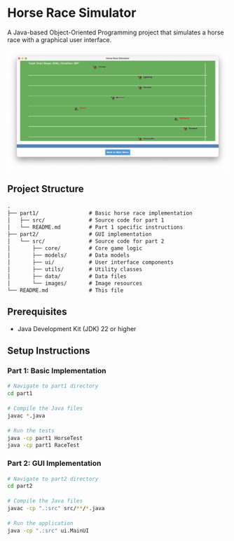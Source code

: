 # Horse Race Simulator


A Java-based Object-Oriented Programming project that simulates a horse race with a graphical user interface.

![](md_assets/screencap.jpg)

## Project Structure

```
.
├── part1/                # Basic horse race implementation
│   ├── src/              # Source code for part 1
│   └── README.md         # Part 1 specific instructions
├── part2/                # GUI implementation
│   └── src/              # Source code for part 2
│       ├── core/         # Core game logic
│       ├── models/       # Data models
│       ├── ui/           # User interface components
│       ├── utils/        # Utility classes
│       ├── data/         # Data files
│       └── images/       # Image resources
└── README.md             # This file
```

## Prerequisites

- Java Development Kit (JDK) 22 or higher

## Setup Instructions

### Part 1: Basic Implementation

```bash
# Navigate to part1 directory
cd part1

# Compile the Java files
javac *.java

# Run the tests
java -cp part1 HorseTest
java -cp part1 RaceTest
```

### Part 2: GUI Implementation

```bash
# Navigate to part2 directory
cd part2

# Compile the Java files
javac -cp ".:src" src/**/*.java

# Run the application
java -cp ".:src" ui.MainUI
```